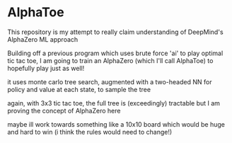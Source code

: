 # AlphaToe
This repository is my attempt to really claim understanding of DeepMind's AlphaZero ML approach


Building off a previous program which uses brute force 'ai' to play optimal tic tac toe, I am going to train an AlphaZero (which I'll call AlphaToe) to hopefully play just as well!

it uses monte carlo tree search, augmented with a two-headed NN for policy and value at each state, to sample the tree

again, with 3x3 tic tac toe, the full tree is (exceedingly) tractable but I am proving the concept of AlphaZero here

maybe ill work towards something like a 10x10 board which would be huge and hard to win (i think the rules would need to change!)
